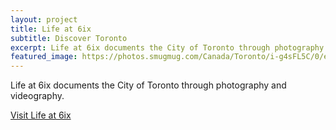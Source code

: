 ```yaml
---
layout: project
title: Life at 6ix
subtitle: Discover Toronto
excerpt: Life at 6ix documents the City of Toronto through photography and videography.
featured_image: https://photos.smugmug.com/Canada/Toronto/i-g4sFL5C/0/e87fbd9e/X4/2020-11-28%2007.56.46-X4.jpg
---
```


Life at 6ix documents the City of Toronto through photography and videography.

<a href="https://www.lifeat6ix.com/" target="_blank" class="btn btn-success">Visit Life at 6ix</a>
